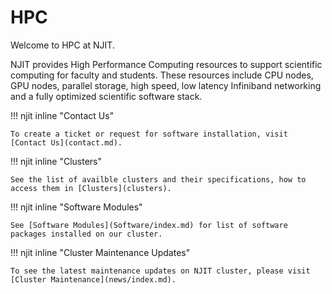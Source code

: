 # HPC

Welcome to HPC at NJIT.

NJIT provides High Performance Computing resources to support scientific computing for faculty and students. These resources include CPU nodes, GPU nodes, parallel storage, high speed, low latency Infiniband networking and a fully optimized scientific software stack.


!!! njit inline "Contact Us"

    To create a ticket or request for software installation, visit [Contact Us](contact.md).

!!! njit inline "Clusters"

    See the list of availble clusters and their specifications, how to access them in [Clusters](clusters).

!!! njit inline "Software Modules"

    See [Software Modules](Software/index.md) for list of software packages installed on our cluster.

!!! njit inline "Cluster Maintenance Updates"
        
    To see the latest maintenance updates on NJIT cluster, please visit [Cluster Maintenance](news/index.md).



